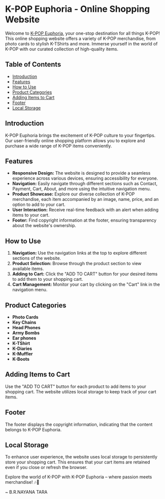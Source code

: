 # K-POP Euphoria - Online Shopping Website

Welcome to [K-POP Euphoria](https://nayanatara07.github.io/Online-shopping-website/), your one-stop destination for all things K-POP! This online shopping website offers a variety of K-POP merchandise, from photo cards to stylish K-TShirts and more. Immerse yourself in the world of K-POP with our curated collection of high-quality items.

## Table of Contents

- [Introduction](#introduction)
- [Features](#features)
- [How to Use](#how-to-use)
- [Product Categories](#product-categories)
- [Adding Items to Cart](#adding-items-to-cart)
- [Footer](#footer)
- [Local Storage](#local-storage)

## Introduction

K-POP Euphoria brings the excitement of K-POP culture to your fingertips. Our user-friendly online shopping platform allows you to explore and purchase a wide range of K-POP items conveniently.

## Features

- **Responsive Design:** The website is designed to provide a seamless experience across various devices, ensuring accessibility for everyone.
- **Navigation:** Easily navigate through different sections such as Contact, Payment, Cart, About, and more using the intuitive navigation menu.
- **Product Showcase:** Explore our diverse collection of K-POP merchandise, each item accompanied by an image, name, price, and an option to add to your cart.
- **User Interaction:** Receive real-time feedback with an alert when adding items to your cart.
- **Footer:** Find copyright information at the footer, ensuring transparency about the website's ownership.

## How to Use

1. **Navigation:** Use the navigation links at the top to explore different sections of the website.
2. **Product Selection:** Browse through the product section to view available items.
3. **Adding to Cart:** Click the "ADD TO CART" button for your desired items to add them to your shopping cart.
4. **Cart Management:** Monitor your cart by clicking on the "Cart" link in the navigation menu.

## Product Categories

- **Photo Cards**
- **Key Chains**
- **Head Phones**
- **Army Bombs**
- **Ear phones**
- **K-TShirt**
- **K-Diaries**
- **K-Muffler**
- **K-Boots**

## Adding Items to Cart

Use the "ADD TO CART" button for each product to add items to your shopping cart. The website utilizes local storage to keep track of your cart items.

## Footer

The footer displays the copyright information, indicating that the content belongs to K-POP Euphoria.

## Local Storage

To enhance user experience, the website uses local storage to persistently store your shopping cart. This ensures that your cart items are retained even if you close or refresh the browser.

Explore the world of K-POP with K-POP Euphoria – where passion meets merchandise! 🎶🛒

~ B.R.NAYANA TARA